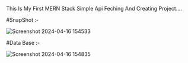 This Is My First MERN Stack Simple Api Feching And Creating Project....

#SnapShot :- 

![Screenshot 2024-04-16 154533](https://github.com/adityagunale/MERN--Television_Store/assets/121552299/4d65328f-a31b-499f-8c41-0155094582e0)



#Data Base :-

![Screenshot 2024-04-16 154835](https://github.com/adityagunale/MERN--Television_Store/assets/121552299/7ac33104-217f-4a50-806e-c1db0c9f6372)
